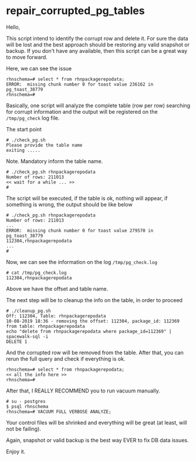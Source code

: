 # repair_corrupted_pg_tables

Hello,

This script intend to identify the corrupt row and delete it. For sure the data will be lost and the best approach should be restoring any valid snapshot or backup. If you don't have any available, then this script can be a great way to move forward.

Here, we can see the issue
```
rhnschema=# select * from rhnpackagerepodata;
ERROR:  missing chunk number 0 for toast value 236162 in pg_toast_38779
rhnschema=# 
```

Basically, one script will analyze the complete table (row per row) searching for corrupt information and the output will be registered on the `/tmp/pg_check` log file.

The start point
```
# ./check_pg.sh 
Please provide the table name
exiting .....
```
Note. Mandatory inform the table name.

```
# ./check_pg.sh rhnpackagerepodata 
Number of rows: 211013
<< wait for a while ... >>
#
```
The script will be executed, if the table is ok, nothing will appear, if something is wrong, the output should be like below
```
# ./check_pg.sh rhnpackagerepodata 
Number of rows: 211013
...
ERROR:  missing chunk number 0 for toast value 279570 in pg_toast_38779
112304,rhnpackagerepodata
...
#
```

Now, we can see the information on the log `/tmp/pg_check.log`
```
# cat /tmp/pg_check.log
112304,rhnpackagerepodata
```
Above we have the offset and table name.

The next step will be to cleanup the info on the table, in order to proceed
```
# ./cleanup_pg.sh
Off: 112304, Table: rhnpackagerepodata
10-08-2019 18:36 - removing the offset: 112304, package_id: 112369 from table: rhnpackagerepodata
echo "delete from rhnpackagerepodata where package_id=112369" | spacewalk-sql -i
DELETE 1
```

And the corrupted row will be removed from the table. After that, you can rerun the full query and check if everything is ok.
```
rhnschema=# select * from rhnpackagerepodata;
<< all the info here >>
rhnschema=#
```

After that, I REALLY RECOMMEND you to run vacuum manually.
```
# su - postgres
$ psql rhnschema
rhnschema=# VACUUM FULL VERBOSE ANALYZE;
```
Your control files will be shrinked and everything will be great (at least, will not be failing).

Again, snapshot or valid backup is the best way EVER to fix DB data issues.

Enjoy it.
